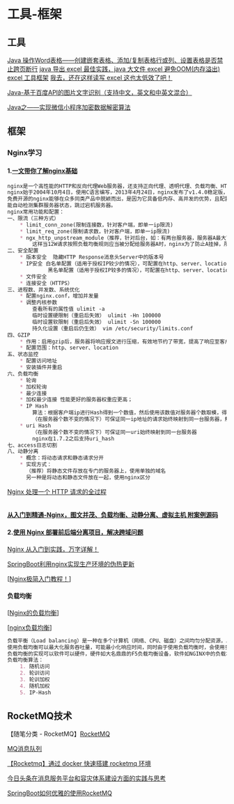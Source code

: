 # 工具-框架
## 工具
[Java 操作Word表格——创建嵌套表格、添加/复制表格行或列、设置表格是否禁止跨页断行](https://www.cnblogs.com/Yesi/p/11691132.html)
[java 导出 excel 最佳实践，java 大文件 excel 避免OOM(内存溢出) excel 工具框架](https://www.cnblogs.com/houbbBlogs/p/10023282.html)
[我去，还在这样读写 excel 这也太低效了吧！](https://www.cnblogs.com/goodAndyxublog/p/12683641.html)

[Java-基于百度API的图片文字识别（支持中文，英文和中英文混合）](https://blog.csdn.net/wsk1103/article/details/79316220)

[Java之——实现微信小程序加密数据解密算法](https://blog.csdn.net/l1028386804/article/details/79450115)
## 框架
### Nginx学习
#### 1.[一文带你了解nginx基础](https://www.cnblogs.com/xiaoxiaotank/p/12967132.html)
```markdown
nginx是一个高性能的HTTP和反向代理Web服务器，还支持正向代理、透明代理、负载均衡、HTTP缓存等功能。
nginx始于2004年10月4日，使用C语言编写，2013年4月24日，nginx发布了v1.4.0稳定版，建议大家使用的版本高于此版本。
免费开源的nginx能够在众多同类产品中脱颖而出，是因为它具备低内存、高并发的优势，且配置简单，支持URL重写、GZIP，内置健康检查，
能自动检测集群服务器状态，跳过宕机服务器。
nginx常用功能和配置：
一、限流（三种方式）
    * limit_conn_zone(限制连接数，针对客户端，即单一ip限流)
    * limit_req_zone(限制请求数，针对客户端，即单一ip限流)
    * ngx_http_unpstream_module（推荐，针对后台，如：有两台服务器，服务器A最大可并发处理10W条请求，服务器B最大可并发处理5W条请求，
        这样当12W请求按照负载均衡规则应当被分配给服务器A时，nginx为了防止A挂掉，所以将另外的2W分配给B）。
二、安全配置
    * 版本安全  隐藏HTTP Response消息头Server中的版本号
    * IP安全 白名单配置（适用于授权IP较少的情况），可配置在http、server、location中
             黑名单配置（适用于授权IP较多的情况），可配置在http、server、location中
    * 文件安全
    * 连接安全（HTTPS）
三、进程数、并发数、系统优化
    * 配置nginx.conf，增加并发量
    * 调整内核参数
        查看所有的属性值 ulimit -a
        临时设置硬限制（重启后失效） ulimit -Hn 100000
        临时设置软限制（重启后失效） ulimit -Sn 100000
        持久化设置（重启后仍生效） vim /etc/security/limits.conf
四、GZIP
    * 作用：启用gzip后，服务器将响应报文进行压缩，有效地节约了带宽，提高了响应至客户端的速度。当然，压缩会消耗nginx所在电脑的cpu
    * 配置范围：http、server、location
五、状态监控
    * 配置访问地址
    * 安装插件并重启
六、负载均衡
    * 轮询
    * 加权轮询
    * 最少连接
    * 加权最少连接 性能更好的服务器权重应更高；
    * IP Hash
        算法：根据客户端ip进行Hash得到一个数值，然后使用该数值对服务器个数取模，得到的结果就是映射的服务器序号。
        （在服务器个数不变的情况下）可保证同一ip地址的请求始终映射到同一台服务器，解决了session共享问题。
    * uri Hash
        （在服务器个数不变的情况下）可保证同一uri始终映射到同一台服务器
        nginx在1.7.2之后支持uri_hash
七、access日志切割
八、动静分离
    * 概念：将动态请求和静态请求分开
    * 实现方式：
      （推荐）将静态文件存放在专门的服务器上，使用单独的域名
      另一种是将动态和静态文件放在一起，使用nginx区分
```
[Nginx 处理一个 HTTP 请求的全过程](https://www.cnblogs.com/iziyang/p/12933565.html)
```markdown

```
#### [ 从入门到精通-Nginx，图文并茂、负载均衡、动静分离、虚拟主机 附案例源码](https://www.cnblogs.com/chenyanbin/p/12521296.html)

#### 2.[使用 Nginx 部署前后端分离项目，解决跨域问题](https://www.cnblogs.com/lenve/p/11576581.html)

[Nginx 从入门到实践，万字详解！](https://mp.weixin.qq.com/s?__biz=Mzg2OTA0Njk0OA==&mid=2247486730&idx=1&sn=2031330f25c91be1b1bbb4b48aeba63e&chksm=cea242c1f9d5cbd7896d2f3ccdc474afcba389e1f469bda8e125ee5e9cac3d68588eeb675dd6&mpshare=1&scene=23&srcid=&sharer_sharetime=1588724499740&sharer_shareid=d812adcc01829f0f7f8fb06aea118511#rd)

[SpringBoot利用nginx实现生产环境的伪热更新](https://www.cnblogs.com/fishpro/p/spring-boot-study-hotstart.html)

[[Nginx极简入门教程！](https://www.cnblogs.com/lenve/p/10977548.html)]
#### 负载均衡
[[Nginx的负载均衡](https://www.cnblogs.com/death00/p/11611672.html)]

[[nginx负载均衡](https://www.cnblogs.com/helloxiaoduan/p/12586307.html)]
```markdown
负载平衡（Load balancing）是一种在多个计算机（网络、CPU、磁盘）之间均匀分配资源，以提高资源利用的技术。
使用负载均衡可以最大化服务吞吐量，可能最小化响应时间，同时由于使用负载均衡时，会使用多个服务器节点代单点服务，也提高了服务的可用性。
负载均衡的实现可以软件可以硬件，硬件如大名鼎鼎的F5负载均衡设备，软件如NGINX中的负载均衡实现，又如SpringcloudRibbon组件中的负载均衡实现。
负载均衡算法：
    1. 随机访问
    2. 轮训访问
    3. 轮训加权
    4. 随机加权
    5. IP-Hash
```

## RocketMQ技术

【随笔分类 - RocketMQ】[RocketMQ](https://www.cnblogs.com/a526583280/category/1516277.html)  

[MQ消息队列](https://www.cnblogs.com/qdhxhz/category/1221076.html)

[【Rocketmq】通过 docker 快速搭建 rocketmq 环境](https://www.cnblogs.com/kiwifly/p/11546008.html)

[今日头条在消息服务平台和容灾体系建设方面的实践与思考](https://www.cnblogs.com/lishangzhi/p/11773756.html)

[SpringBoot如何优雅的使用RocketMQ](https://www.cnblogs.com/SimpleWu/p/12112351.html)

## 
